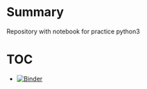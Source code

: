 # Summary

Repository with notebook for practice python3

# TOC

- [![Binder](https://mybinder.org/badge_logo.svg)](https://mybinder.org/v2/gh/phsontung/python3-practice-notebook/master?filepath=notebooks%2FLists.ipynb)
